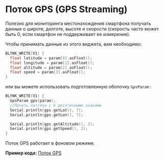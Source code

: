 # Поток GPS \(GPS Streaming\)

Полезно для мониторинга местонахождения смартфона получать данные о широте, долготе, высоте и скорости \(скорость часто может быть 0, если смартфон не поддерживает ее измерение\).

Чтобы принимать данные из этого виджета, вам необходимо:

```cpp
BLYNK_WRITE(V1) {
  float latitude = param[0].asFloat(); 
  float longitude = param[1].asFloat();
  float altitude = param[2].asFloat();
  float speed = param[3].asFloat();
}
```

или вы можете использовать подготовленную оболочку `GpsParam` :

```cpp
BLYNK_WRITE(V1) {
  GpsParam gps(param);
  //Печать лат/лон с 6 десятичными знаками
  Serial.println(gps.getLat(), 7);
  Serial.println(gps.getLon(), 7);

  Serial.println(gps.getAltitude(), 2);
  Serial.println(gps.getSpeed(), 2);
}
```

Поток GPS работает в фоновом режиме.

**Пример кода:** [Поток GPS](https://github.com/blynkkk/blynk-library/blob/master/examples/Widgets/GPS_Stream/GPS_Stream.ino)

